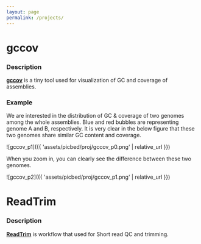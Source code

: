 ```yaml
---
layout: page
permalink: /projects/
---
```



# gccov

### Description
**[gccov]()** is a tiny tool used for visualization of GC and coverage of assemblies.

### Example
We are interested in the distribution of GC & coverage of two genomes among the whole assemblies.
Blue and red bubbles are representing genome A and B, respectively. It is very clear in the below figure that these two genomes share similar GC content and coverage.

![gccov_p1]({{ 'assets/picbed/proj/gccov_p0.png' | relative_url }})

When you zoom in, you can clearly see the difference between these two genomes.

![gccov_p2]({{ 'assets/picbed/proj/gccov_p1.png' | relative_url }})


# ReadTrim

### Description
**[ReadTrim]()** is workflow that used for Short read QC and trimming.
